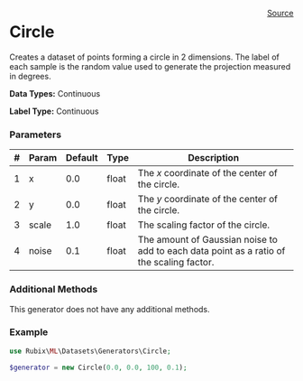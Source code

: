 <p><span style="float:right;"><a href="https://github.com/RubixML/RubixML/blob/master/src/Datasets/Generators/Circle.php">Source</a></span></p>

# Circle
Creates a dataset of points forming a circle in 2 dimensions. The label of each sample is the random value used to generate the projection measured in degrees.

**Data Types:** Continuous

**Label Type:** Continuous

### Parameters
| # | Param | Default | Type | Description |
|---|---|---|---|---|
| 1 | x | 0.0 | float | The *x* coordinate of the center of the circle. |
| 2 | y | 0.0 | float | The *y* coordinate of the center of the circle. |
| 3 | scale | 1.0 | float | The scaling factor of the circle. |
| 4 | noise | 0.1 | float | The amount of Gaussian noise to add to each data point as a ratio of the scaling factor. |

### Additional Methods
This generator does not have any additional methods.

### Example
```php
use Rubix\ML\Datasets\Generators\Circle;

$generator = new Circle(0.0, 0.0, 100, 0.1);
```